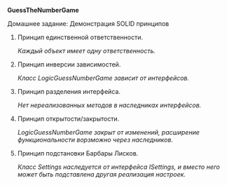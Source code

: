 **GuessTheNumberGame**

Домашнее задание: Демонстрация SOLID принципов

1. Принцип единственной ответственности.
   
   _Каждый объект имеет одну ответственность._

   
3. Принцип инверсии зависимостей.

   
   _Класс LogicGuessNumberGame зависит от интерфейсов._

   
5. Принцип разделения интерфейса.

   
   _Нет нереализованных методов в наследниках интерфейсов._

   
7. Принцип открытости/закрытости.

   
   _LogicGuessNumberGame закрыт от изменений, расширение функциональности ворзможно через наследников._

   
9. Принцип подстановки Барбары Лисков.

    
   _Класс Settings наследуется от интерфейса ISettings, и вместо него может быть подставлена другая реализация настроек._
